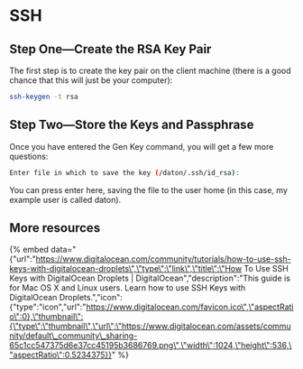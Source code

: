 # SSH

## Step One—Create the RSA Key Pair

The first step is to create the key pair on the client machine \(there is a good chance that this will just be your computer\):

```bash
ssh-keygen -t rsa
```

## Step Two—Store the Keys and Passphrase

Once you have entered the Gen Key command, you will get a few more questions:  


```bash
Enter file in which to save the key (/daton/.ssh/id_rsa):
```

You can press enter here, saving the file to the user home \(in this case, my example user is called daton\).  


## More resources 

{% embed data="{\"url\":\"https://www.digitalocean.com/community/tutorials/how-to-use-ssh-keys-with-digitalocean-droplets\",\"type\":\"link\",\"title\":\"How To Use SSH Keys with DigitalOcean Droplets \| DigitalOcean\",\"description\":\"This guide is for Mac OS X and Linux users. Learn how to use SSH Keys with DigitalOcean Droplets.\",\"icon\":{\"type\":\"icon\",\"url\":\"https://www.digitalocean.com/favicon.ico\",\"aspectRatio\":0},\"thumbnail\":{\"type\":\"thumbnail\",\"url\":\"https://www.digitalocean.com/assets/community/default\_community\_sharing-65c1cc547375d6e37cc45195b3686769.png\",\"width\":1024,\"height\":536,\"aspectRatio\":0.5234375}}" %}



